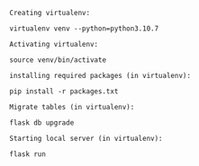     Creating virtualenv:

`virtualenv venv --python=python3.10.7`

    Activating virtualenv:

`source venv/bin/activate`

    installing required packages (in virtualenv):

`pip install -r packages.txt`

    Migrate tables (in virtualenv):

`flask db upgrade`

    Starting local server (in virtualenv):

`flask run`


